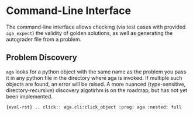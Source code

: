 # Command-Line Interface

The command-line interface allows checking (via test cases with provided
`aga_expect`) the validity of golden solutions, as well as generating the
autograder file from a problem.

## Problem Discovery

`aga` looks for a python object with the same name as the problem you pass it in
any python file in the directory where aga is invoked. If multiple such objects
are found, an error will be raised. A more nuanced (type-sensitive,
directory-recursive) discovery algotirhm is on the roadmap, but has not yet been
implemented.

`{eval-rst} .. click:: aga.cli:click_object :prog: aga :nested: full `

